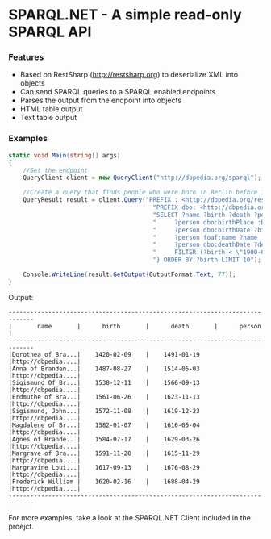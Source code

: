 # SPARQL.NET - A simple read-only SPARQL API

### Features

* Based on RestSharp (http://restsharp.org) to deserialize XML into objects
* Can send SPARQL queries to a SPARQL enabled endpoints
* Parses the output from the endpoint into objects
* HTML table output
* Text table output

### Examples

```csharp
static void Main(string[] args)
{
	//Set the endpoint
	QueryClient client = new QueryClient("http://dbpedia.org/sparql");

	//Create a query that finds people who were born in Berlin before 1900
	QueryResult result = client.Query("PREFIX : <http://dbpedia.org/resource/>" +
										"PREFIX dbo: <http://dbpedia.org/ontology/>" +
										"SELECT ?name ?birth ?death ?person WHERE {" +
										"     ?person dbo:birthPlace :Berlin ." +
										"     ?person dbo:birthDate ?birth ." +
										"     ?person foaf:name ?name ." +
										"     ?person dbo:deathDate ?death ." +
										"     FILTER (?birth < \"1900-01-01\"^^xsd:date) ." +
										"} ORDER BY ?birth LIMIT 10");

	Console.WriteLine(result.GetOutput(OutputFormat.Text, 77));
}
```

Output:
```
-----------------------------------------------------------------------------
|       name       |      birth       |      death       |      person      |
-----------------------------------------------------------------------------
|Dorothea of Bra...|    1420-02-09    |    1491-01-19    |http://dbpedia....|
|Anna of Branden...|    1487-08-27    |    1514-05-03    |http://dbpedia....|
|Sigismund Of Br...|    1538-12-11    |    1566-09-13    |http://dbpedia....|
|Erdmuthe of Bra...|    1561-06-26    |    1623-11-13    |http://dbpedia....|
|Sigismund, John...|    1572-11-08    |    1619-12-23    |http://dbpedia....|
|Magdalene of Br...|    1582-01-07    |    1616-05-04    |http://dbpedia....|
|Agnes of Brande...|    1584-07-17    |    1629-03-26    |http://dbpedia....|
|Margrave of Bra...|    1591-11-20    |    1615-11-29    |http://dbpedia....|
|Margravine Loui...|    1617-09-13    |    1676-08-29    |http://dbpedia....|
|Frederick William |    1620-02-16    |    1688-04-29    |http://dbpedia....|
-----------------------------------------------------------------------------
```

For more examples, take a look at the SPARQL.NET Client included in the proejct.